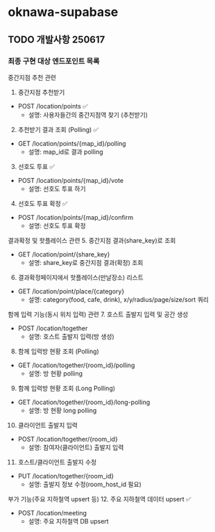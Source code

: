 # oknawa-supabase


## TODO 개발사항 250617

### 최종 구현 대상 엔드포인트 목록

중간지점 추천 관련
1. 중간지점 추천받기
- POST /location/points ✅
  - 설명: 사용자들간의 중간지점역 찾기 (추천받기)

2. 추천받기 결과 조회 (Polling) ✅
- GET /location/points/{map_id}/polling 
  - 설명: map_id로 결과 polling

3. 선호도 투표 ✅
- POST /location/points/{map_id}/vote 
  - 설명: 선호도 투표 하기

4. 선호도 투표 확정 ✅
- POST /location/points/{map_id}/confirm 
  - 설명: 선호도 투표 확정

결과확정 및 핫플레이스 관련
5. 중간지점 결과(share_key)로 조회 
- GET /location/point/{share_key} 
  - 설명: share_key로 중간지점 결과(확정) 조회

6. 결과확정페이지에서 핫플레이스(만날장소) 리스트
- GET /location/point/place/{category} 
  - 설명: category(food, cafe, drink), x/y/radius/page/size/sort 쿼리

함께 입력 기능(동시 위치 입력) 관련
7. 호스트 출발지 입력 및 공간 생성
- POST /location/together 
  - 설명: 호스트 출발지 입력(방 생성)

8. 함께 입력방 현황 조회 (Polling)
- GET /location/together/{room_id}/polling 
  - 설명: 방 현황 polling

9. 함께 입력방 현황 조회 (Long Polling)
- GET /location/together/{room_id}/long-polling 
  - 설명: 방 현황 long polling

10. 클라이언트 출발지 입력 
- POST /location/together/{room_id} 
  - 설명: 참여자(클라이언트) 출발지 입력

11. 호스트/클라이언트 출발지 수정 
- PUT /location/together/{room_id} 
  - 설명: 출발지 정보 수정(room_host_id 필요)

부가 기능(주요 지하철역 upsert 등)
12. 주요 지하철역 데이터 upsert ✅
- POST /location/meeting 
  - 설명: 주요 지하철역 DB upsert

